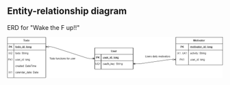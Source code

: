 ## Entity-relationship diagram

ERD for "Wake the F up!!"

[![ERD diagram](img/wake-up-erd-final.png)](pdf/wake-up-erd-final.pdf)